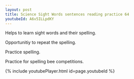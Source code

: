```yaml
---
layout: post
title: Science Sight Words sentences reading practice 64
youtubeId: A6v5ILLpdKY
---
```

 
 
Helps to learn sight words and their spelling.

Opportunitiy to repeat the spelling. 

Practice spelling. 
 
Practice for spelling bee competitions. 
 
{% include youtubePlayer.html id=page.youtubeId %}
 
 
